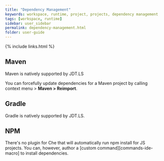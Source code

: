 ```yaml
---
title: "Dependency Management"
keywords: workspace, runtime, project, projects, dependency management, maven, gradle
tags: [workspace, runtime]
sidebar: user_sidebar
permalink: dependency-management.html
folder: user-guide
---
```


{% include links.html %}


## Maven

Maven is natively supported by JDT.LS

You can forcefully update dependencies for a Maven project by calling context menu > **Maven > Reimport**.

## Gradle

Gradle is natively supported by JDT.LS.

## NPM

There's no plugin for Che that will automatically run npm install for JS projects. You can, however, author a [custom command][commands-ide-macro] to install dependencies.
